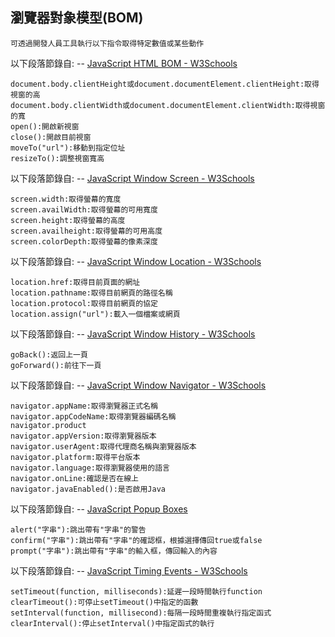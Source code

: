## 瀏覽器對象模型(BOM) 
```
可透過開發人員工具執行以下指令取得特定數值或某些動作  
```
以下段落節錄自: -- [JavaScript HTML BOM - W3Schools](https://www.w3schools.com/js/js_htmldom.asp) 
```
document.body.clientHeight或document.documentElement.clientHeight:取得視窗的高  
document.body.clientWidth或document.documentElement.clientWidth:取得視窗的寬  
open():開啟新視窗  
close():開啟目前視窗  
moveTo("url"):移動到指定位址  
resizeTo():調整視窗寬高
```
以下段落節錄自: -- [JavaScript Window Screen - W3Schools](https://www.w3schools.com/js/js_window_screen.asp)
```
screen.width:取得螢幕的寬度  
screen.availWidth:取得螢幕的可用寬度  
screen.height:取得螢幕的高度  
screen.availheight:取得螢幕的可用高度  
screen.colorDepth:取得螢幕的像素深度  
```
以下段落節錄自: -- [JavaScript Window Location - W3Schools](https://www.w3schools.com/js/js_window_location.asp)
```
location.href:取得目前頁面的網址  
location.pathname:取得目前網頁的路徑名稱  
location.protocol:取得目前網頁的協定  
location.assign("url"):載入一個檔案或網頁  
```
以下段落節錄自: -- [JavaScript Window History - W3Schools](https://www.w3schools.com/js/js_window_history.asp)
```
goBack():返回上一頁  
goForward():前往下一頁  
```
以下段落節錄自: -- [JavaScript Window Navigator - W3Schools](https://www.w3schools.com/js/js_window_navigator.asp)
```
navigator.appName:取得瀏覽器正式名稱  
navigator.appCodeName:取得瀏覽器編碼名稱  
navigator.product  
navigator.appVersion:取得瀏覽器版本  
navigator.userAgent:取得代理商名稱與瀏覽器版本  
navigator.platform:取得平台版本  
navigator.language:取得瀏覽器使用的語言  
navigator.onLine:確認是否在線上  
navigator.javaEnabled():是否啟用Java  
```
以下段落節錄自: -- [JavaScript Popup Boxes](https://www.w3schools.com/js/js_popup.asp)
```
alert("字串"):跳出帶有"字串"的警告  
confirm("字串"):跳出帶有"字串"的確認框，根據選擇傳回true或false  
prompt("字串"):跳出帶有"字串"的輸入框，傳回輸入的內容  
```
以下段落節錄自: -- [JavaScript Timing Events - W3Schools](https://www.w3schools.com/js/js_timing.asp)
```
setTimeout(function, milliseconds):延遲一段時間執行function  
clearTimeout():可停止setTimeout()中指定的函數  
setInterval(function, millisecond):每隔一段時間重複執行指定函式  
clearInterval():停止setInterval()中指定函式的執行  
```